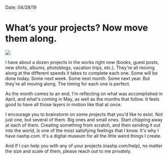 
Date: 04/28/19

# What’s your projects? Now move them along.

![](https://i.imgur.com/DsR8jd3.jpg)

I have about a dozen projects in the works right now (books, guest posts, new shirts, albums, photoblogs, vacation trips, etc.). They're all moving along at the different speeds it takes to complete each one. Some will be done today. Some next week. Some next month. Some next year. But they're all moving along. The timing for each one is perfect.

As the month comes to an end, I'm reflecting on what was accomplished in April, and what's coming in May, as well as the months that follow. It feels good to have all those layers in motion like that at once.

I encourage you to brainstorm on some projects that you'd like to exist. Not just one, but several of them. Big ones and small ones. Start chipping away at each of them. Creating something from scratch, and then sending it out into the world, is one of the most satisfying feelings that I know. It's why I have nashp.com. It's a digital museum for all the little weird things I create.

And If I can help you with any of your projects (nashp.com/help), no matter the size and scale of them, please reach out to me privately.
